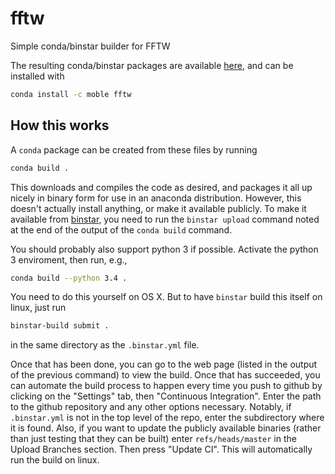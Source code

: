 # fftw
Simple conda/binstar builder for FFTW

The resulting conda/binstar packages are available
[here](https://binstar.org/moble/fftw), and can be installed with

```sh
conda install -c moble fftw
```


## How this works

A `conda` package can be created from these files by running

```sh
conda build .
```

This downloads and compiles the code as desired, and packages it all up nicely
in binary form for use in an anaconda distribution.  However, this doesn't
actually install anything, or make it available publicly.  To make it available
from [binstar](https://binstar.org/), you need to run the `binstar upload`
command noted at the end of the output of the `conda build` command.

You should probably also support python 3 if possible.  Activate the python 3
enviroment, then run, e.g.,

```sh
conda build --python 3.4 .
```

You need to do this yourself on OS X.  But to have `binstar` build this itself
on linux, just run

```sh
binstar-build submit .
```

in the same directory as the `.binstar.yml` file.

Once that has been done, you can go to the web page (listed in the output of
the previous command) to view the build.  Once that has succeeded, you can
automate the build process to happen every time you push to github by clicking
on the "Settings" tab, then "Continuous Integration".  Enter the path to the
github repository and any other options necessary.  Notably, if `.binstar.yml`
is not in the top level of the repo, enter the subdirectory where it is found.
Also, if you want to update the publicly available binaries (rather than just
testing that they can be built) enter `refs/heads/master` in the Upload
Branches section.  Then press "Update CI".  This will automatically run the
build on linux.
